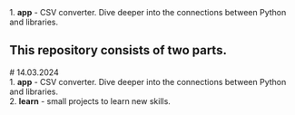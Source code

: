 <!DOCTYPE html>
<html>
<head>
    <title>Inline Display</title>
    <style>
        /* This CSS rule will apply to all <h4> tags within <div> elements */
        div h4 {
            display: inline; /* Makes <h4> an inline element */
            margin: 0; /* Removes default margin */
            padding: 0; /* Removes default padding */
        }
    </style>
</head>
<body>
    <div>1. <h4>app</h4> - CSV converter. Dive deeper into the connections between Python and libraries.</div>

   <div><H2>This repository consists of two parts.</H2> # 14.03.2024</div>
   <div style ="display: inline">1. <H4>app</H4> - CSV converter. Dive deeper into the connections between Python and libraries.</div>
   <div>2. <H4>learn</H4> - small projects to learn new skills.</div>
   
</body>
</html>
